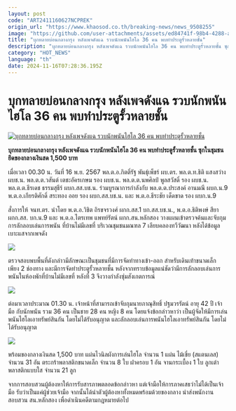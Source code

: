 ```yaml
---
layout: post
code: "ART2411160627NCPREK"
origin_url: "https://www.khaosod.co.th/breaking-news/news_9508255"
image: "https://github.com/user-attachments/assets/ed84741f-98b4-4288-ad87-31f0b43bf09c"
title: "บุกทลายบ่อนกลางกรุง หลังเพจดังแฉ รวบนักพนันไฮโล 36 คน พบทำประตูรั้วหลายชั้น"
description: "บุกทลายบ่อนกลางกรุง หลังเพจดังแฉ รวบนักพนันไฮโล 36 คน พบทำประตูรั้วหลายชั้น ซุกในชุมชน ยึดของกลางเงินสด 1,500 บาท"
category: "HOT_NEWS"
language: "th"
date: 2024-11-16T07:28:36.195Z
---
```


# บุกทลายบ่อนกลางกรุง หลังเพจดังแฉ รวบนักพนันไฮโล 36 คน พบทำประตูรั้วหลายชั้น

[![บุกทลายบ่อนกลางกรุง หลังเพจดังแฉ รวบนักพนันไฮโล 36 คน พบทำประตูรั้วหลายชั้น](https://www.khaosod.co.th/wpapp/uploads/2024/11/catch1.jpg "บุกทลายบ่อนกลางกรุง หลังเพจดังแฉ รวบนักพนันไฮโล 36 คน พบทำประตูรั้วหลายชั้น")](https://www.khaosod.co.th/wpapp/uploads/2024/11/catch1.jpg)

**บุกทลายบ่อนกลางกรุง หลังเพจดังแฉ รวบนักพนันไฮโล 36 คน พบทำประตูรั้วหลายชั้น ซุกในชุมชน ยึดของกลางเงินสด 1,500 บาท**

เมื่อเวลา 00.30 น. วันที่ 16 พ.ย. 2567 พล.ต.อ.กิตติ์รัฐ พันธุ์เพ็ชร์ ผบ.ตร. พล.ต.ท.ธิติ แสงสว่าง ผบช.น. พล.ต.ต.วสันต์ เตชะอัครเกษม รอง ผบช.น. พล.ต.ต.นพศิลป์ พูลสวัสดิ์ รอง ผบช.น. พล.ต.ต.ธีรเดช ธรรมสุธีร์ ผบก.สส.บช.น. ร่วมบูรณาการกำลังกับ พล.ต.ต.ประสงค์ อานมณี ผบก.น.9 พ.ต.อ.เกียรติศักดิ์ สระทอง ออย รอง ผบก.สส.บช.น. และ พ.ต.อ.ธีระชัย เด็ดขาด รอง ผบก.น.9

สั่งการให้ จนท.ตร. นำโดย พ.ต.อ.วิชิต ถิรขจรวงศ์ ผกก.สส.1 บก.สส.บช.น., พ.ต.อ.ธิติพงษ์ สียา ผกก.สส. บก.น.9 และ พ.ต.อ.ไตรเทพ แพทย์รัตน์ ผกก.สน.หลักสอง วางแผนเข้าตรวจค้นและจับกุมการลักลอบเล่นการพนัน ที่บ้านไม่มีเลขที่ บริเวณชุมชนมณฑล 7 เลียบคลองทวีวัฒนา หลังได้ข้อมูลเบาะแสจากเพจดัง

[![](https://www.khaosod.co.th/wpapp/uploads/2024/11/S__60530772.jpg)](https://www.khaosod.co.th/wpapp/uploads/2024/11/S__60530772.jpg)

ตรวจสอบพบพื้นที่ดังกล่าวมีลักษณะเป็นชุมชนที่มีการจัดทำทางเข้า-ออก สำหรับเดินเท้าขนาดเล็ก เพียง 2 ช่องทาง และมีการจัดทำประตูรั้วหลายชั้น หลังจากทราบข้อมูลแน่ชัดว่ามีการลักลอบเล่นการพนันในห้องพักที่บ้านไม่มีเลขที่ หลังที่ 3 จึงวางกำลังซุ่มสังเกตการณ์

[![](https://www.khaosod.co.th/wpapp/uploads/2024/11/S__60530773.jpg)](https://www.khaosod.co.th/wpapp/uploads/2024/11/S__60530773.jpg)



ต่อมาเวลาประมาณ 01.30 น. เจ้าหน้าที่สามารถเข้าจับกุมนายภาณุสิทธิ์ ปฐมวรรัตน์ อายุ 42 ปี เจ้ามือ กับนักพนัน รวม 36 คน เป็นชาย 28 คน หญิง 8 คน โดยแจ้งข้อกล่าวหาว่า เป็นผู้จัดให้มีการเล่นพนันไฮโลเอาทรัพย์สินกัน โดยไม่ได้รับอนุญาต และลักลอบเล่นการพนันไฮโลเอาทรัพย์สินกัน โดยไม่ได้รับอนุญาต

[![](https://www.khaosod.co.th/wpapp/uploads/2024/11/S__60530787.jpg)](https://www.khaosod.co.th/wpapp/uploads/2024/11/S__60530787.jpg)

พร้อมของกลางเงินสด 1,500 บาท แผ่นไวนิลผังการเล่นไฮโล จำนวน 1 แผ่น ไม้เขี่ย (สแตนเลส) จำนวน 31 อัน ตระกร้าพลาสติกขนาดเล็ก จำนวน 8 ใบ ฝาครอบ 1 อัน จานกระเบื้อง 1 ใบ ลูกเต๋า พลาสติกแบบใส จำนวน 21 ลูก

จากการสอบสวนผู้ต้องหาให้การรับสารภาพตลอดข้อกล่าวหา แต่เจ้ามือให้การภาคเสธว่าไม่ได้เป็นเจ้ามือ รับว่าเป็นแค่ผู้ช่วยเจ้ามือ จากนั้นได้นำตัวผู้ต้องหาทั้งหมดพร้อมด้วยของกลาง นำส่งพนักงานสอบสวน สน.หลักสอง เพื่อดำเนินคดีตามกฎหมายต่อไป